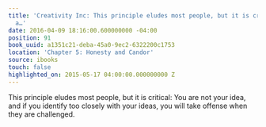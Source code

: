 ```yaml
---
title: 'Creativity Inc: This principle eludes most people, but it is critical: You
  a…'
date: 2016-04-09 18:16:00.600000000 -04:00
position: 91
book_uuid: a1351c21-deba-45a0-9ec2-6322200c1753
location: 'Chapter 5: Honesty and Candor'
source: ibooks
touch: false
highlighted_on: 2015-05-17 04:00:00.000000000 Z
---
```


This principle eludes most people, but it is critical: You are not your idea, and if you identify too closely with your ideas, you will take offense when they are challenged.